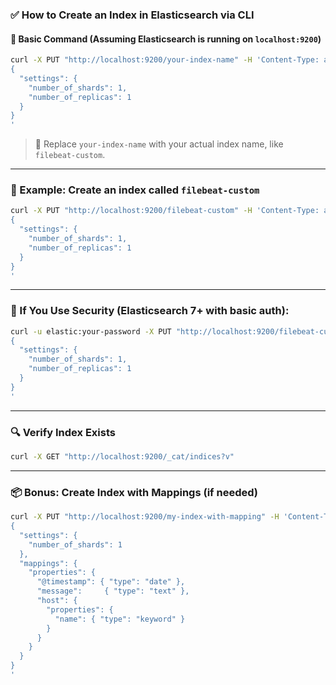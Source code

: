 
### ✅ How to Create an Index in Elasticsearch via CLI

#### 🔧 Basic Command (Assuming Elasticsearch is running on `localhost:9200`)

```bash
curl -X PUT "http://localhost:9200/your-index-name" -H 'Content-Type: application/json' -d'
{
  "settings": {
    "number_of_shards": 1,
    "number_of_replicas": 1
  }
}
'
```

> 🔁 Replace `your-index-name` with your actual index name, like `filebeat-custom`.

---

### 🧪 Example: Create an index called `filebeat-custom`

```bash
curl -X PUT "http://localhost:9200/filebeat-custom" -H 'Content-Type: application/json' -d'
{
  "settings": {
    "number_of_shards": 1,
    "number_of_replicas": 1
  }
}
'
```

---

### 🔐 If You Use Security (Elasticsearch 7+ with basic auth):

```bash
curl -u elastic:your-password -X PUT "http://localhost:9200/filebeat-custom" -H 'Content-Type: application/json' -d'
{
  "settings": {
    "number_of_shards": 1,
    "number_of_replicas": 1
  }
}
'
```

---

### 🔍 Verify Index Exists

```bash
curl -X GET "http://localhost:9200/_cat/indices?v"
```

---

### 📦 Bonus: Create Index with Mappings (if needed)

```bash
curl -X PUT "http://localhost:9200/my-index-with-mapping" -H 'Content-Type: application/json' -d'
{
  "settings": {
    "number_of_shards": 1
  },
  "mappings": {
    "properties": {
      "@timestamp": { "type": "date" },
      "message":     { "type": "text" },
      "host": {
        "properties": {
          "name": { "type": "keyword" }
        }
      }
    }
  }
}
'
```
